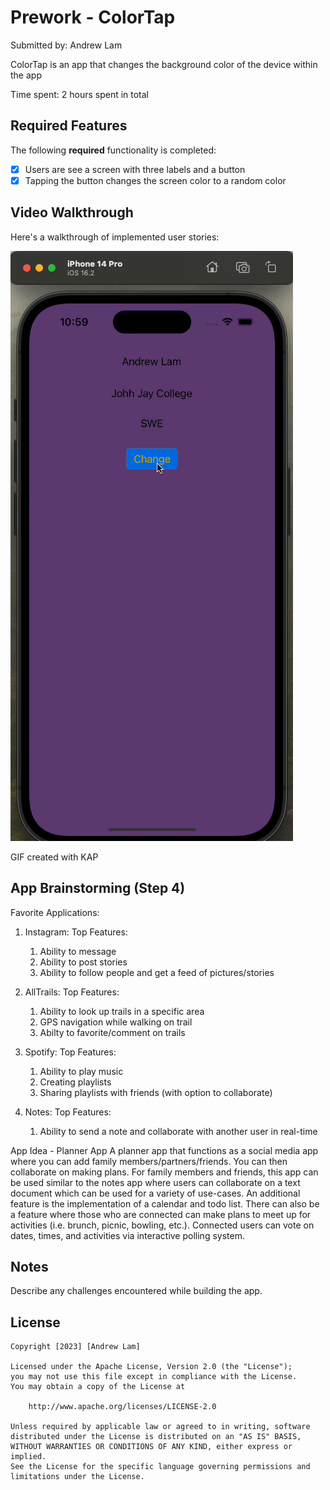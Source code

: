 # Prework - ColorTap

Submitted by: Andrew Lam

ColorTap is an app that changes the background color of the device within the app

Time spent: 2 hours spent in total

## Required Features

The following **required** functionality is completed:

- [x] Users are see a screen with three labels and a button
- [x] Tapping the button changes the screen color to a random color
 
## Video Walkthrough

Here's a walkthrough of implemented user stories:

<img src='https://github.com/AndrewLamCS/CodePathIOS101/blob/main/IOS.gif' title='Video Walkthrough' width='' alt='Video Walkthrough' />

GIF created with KAP

## App Brainstorming (Step 4)

Favorite Applications:
1) Instagram:
 Top Features:
    1) Ability to message
    2) Ability to post stories
    3) Ability to follow people and get a feed of pictures/stories

2) AllTrails:
  Top Features:
    1) Ability to look up trails in a specific area
    2) GPS navigation while walking on trail
    3) Abilty to favorite/comment on trails

3) Spotify:
   Top Features:
     1) Ability to play music
     2) Creating playlists
     3) Sharing playlists with friends (with option to collaborate)

4) Notes:
  Top Features:
    1) Ability to send a note and collaborate with another user in real-time

App Idea - Planner App
 A planner app that functions as a social media app where you can add family members/partners/friends. You can then collaborate on making plans. For family members and friends, this app can be used similar to the notes app where users can collaborate on a text document which can be used for a variety of use-cases. An additional feature is the implementation of a calendar and todo list. There can also be a feature where those who are connected can make plans to meet up for activities (i.e. brunch, picnic, bowling, etc.). Connected users can vote on dates, times, and activities via interactive polling system.

## Notes

Describe any challenges encountered while building the app.

## License

    Copyright [2023] [Andrew Lam]

    Licensed under the Apache License, Version 2.0 (the "License");
    you may not use this file except in compliance with the License.
    You may obtain a copy of the License at

        http://www.apache.org/licenses/LICENSE-2.0

    Unless required by applicable law or agreed to in writing, software
    distributed under the License is distributed on an "AS IS" BASIS,
    WITHOUT WARRANTIES OR CONDITIONS OF ANY KIND, either express or implied.
    See the License for the specific language governing permissions and
    limitations under the License.

